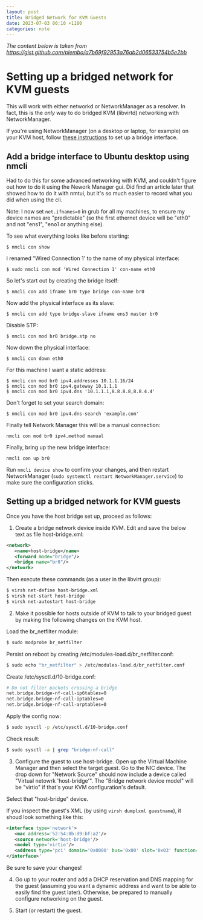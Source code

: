 ```yaml
---
layout: post
title: Bridged Network for KVM Guests
date: 2023-07-03 00:10 +1100
categories: note
---
```


_The content below is taken from https://gist.github.com/plembo/a7b69f92953a76ab2d06533754b5e2bb_

# Setting up a bridged network for KVM guests
This will work with either networkd or NetworkManager as a resolver. In fact, this is the _only_ way to do bridged KVM
(libvirtd) networking with NetworkManager.

If you're using NetworkManager (on a desktop or laptop, for example) on your KVM host, follow [these instructions](https://gist.github.com/plembo/f7abd2d9b6f76e7afdece02dae7e5097) to set up a bridge interface.

## Add a bridge interface to Ubuntu desktop using nmcli
Had to do this for some advanced networking with KVM, and couldn't figure out how to do it using the Nework Manager gui.
Did find an article later that showed how to do it with nmtui, but it's so much easier to record what you did when using
the cli.

Note: I now set ```net.ifnames=0``` in grub for all my machines, to ensure my device names are "predictable" (so the first ethernet device will be "eth0" and not "ens1", "eno1 or anything else).

To see what everything looks like before starting:

```
$ nmcli con show
```
I renamed "Wired Connection 1' to the name of my physical interface:

```
$ sudo nmcli con mod 'Wired Connection 1' con-name eth0
```
So let's start out by creating the bridge itself:

```
$ nmcli con add ifname br0 type bridge con-name br0
```
Now add the physical interface as its slave:

```
$ nmcli con add type bridge-slave ifname ens3 master br0
```
Disable STP:

```
$ nmcli con mod br0 bridge.stp no
```
Now down the physical interface:

```
$ nmcli con down eth0
```
For this machine I want a static address:
```
$ nmcli con mod br0 ipv4.addresses 10.1.1.16/24
$ nmcli con mod br0 ipv4.gateway 10.1.1.1
$ nmcli con mod br0 ipv4.dns '10.1.1.1,8.8.8.8,8.8.4.4'
```
Don't forget to set your search domain:
```
$ nmcli con mod br0 ipv4.dns-search 'example.com'
```
Finally tell Network Manager this will be a manual connection:
```
nmcli con mod br0 ipv4.method manual
```
Finally, bring up the new bridge interface:
```
nmcli con up br0
```
Run ```nmcli device show``` to confirm your changes, and then restart NetworkManager (```sudo systemctl restart NetworkManager.service```)
to make sure the configuration sticks.

## Setting up a bridged network for KVM guests
Once you have the host bridge set up, proceed as follows:

1. Create a bridge network device inside KVM. Edit and save the below text as file host-bridge.xml:
```xml
<network>
   <name>host-bridge</name>
   <forward mode="bridge"/>
   <bridge name="br0"/>
</network>
```
Then execute these commands (as a user in the libvirt group):

```bash
$ virsh net-define host-bridge.xml
$ virsh net-start host-bridge
$ virsh net-autostart host-bridge
```
2. Make it possible for hosts outside of KVM to talk to your bridged guest by making the following changes on the KVM host.

Load the br_netfilter module:
```bash
$ sudo modprobe br_netfilter
```

Persist on reboot by creating /etc/modules-load.d/br_netfilter.conf:
```bash
$ sudo echo "br_netfilter" > /etc/modules-load.d/br_netfilter.conf
```

Create /etc/sysctl.d/10-bridge.conf:
```bash
# Do not filter packets crossing a bridge
net.bridge.bridge-nf-call-ip6tables=0
net.bridge.bridge-nf-call-iptables=0
net.bridge.bridge-nf-call-arptables=0
```

Apply the config now:
```bash
$ sudo sysctl -p /etc/sysctl.d/10-bridge.conf
```

Check result:
```bash
$ sudo sysctl -a | grep "bridge-nf-call"
```

3. Configure the guest to use host-bridge.
Open up the Virtual Machine Manager and then select the target guest. Go to the NIC device. The drop down for
"Network Source" should now include a device called "Virtual netowrk 'host-bridge'". The "Bridge network device
model" will be "virtio" if that's your KVM configuration's default.

Select that "host-bridge" device.

If you inspect the guest's XML (by using ```virsh dumplxml guestname```), it shoud look something like this:

```xml
<interface type='network'>
   <mac address='52:54:8b:d9:bf:a2'/>
   <source network='host-bridge'/>
   <model type='virtio'/>
   <address type='pci' domain='0x0000' bus='0x00' slot='0x03' function='0x0'/>
</interface>'
```
Be sure to save your changes!

4. Go up to your router and add a DHCP reservation and DNS mapping for the guest (assuming you want a dynamic address and
want to be able to easily find the guest later). Otherwise, be prepared to manually configure networking on the guest.

5. Start (or restart) the guest.
